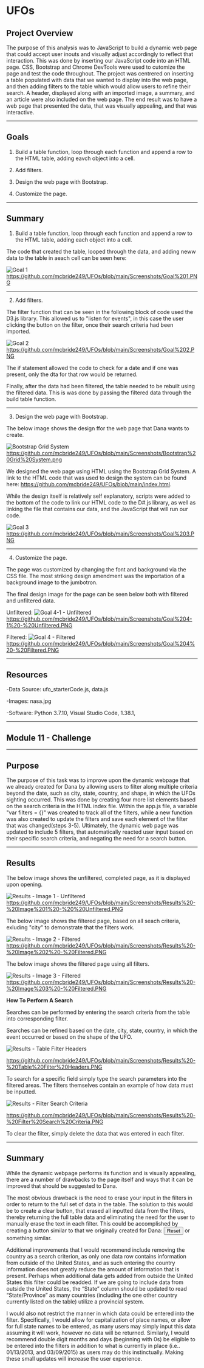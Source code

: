# **UFOs**

## **Project Overview**

The purpose of this analysis was to JavaScript to build a dynamic web page that could accept user inouts and visually adjust accordingly to reflect that interaction. This was done by inserting our JavaScript code into an HTML page. CSS, Bootstrap and Chrome DevTools were used to cutomize the page and test the code throughout. The project was centrered on inserting a table populated with data that we wanted to display into the web page, and then adding filters to the table which would allow users to refine their search. A header, displayed along with an imported image, a summary, and an article were also included on the web page. The end result was to have a web page that presented the data, that was visually appealing, and that was interactive.  

---------------------------------------------------------------------------------------------------------------------------------------------------------------------------------

## **Goals**

1. Build a table function, loop through each function and append a row to the HTML table, adding eavch object into a cell.

2. Add filters.

3. Design the web page with Bootstrap.

4. Customize the page.




---------------------------------------------------------------------------------------------------------------------------------------------------------------------------------

## **Summary**

1. Build a table function, loop through each function and append a row to the HTML table, adding each object into a cell.

The code that created the table, looped through the data, and adding neww data to the table in aeach cell can be seen here:   

![Goal 1](https://user-images.githubusercontent.com/92111396/149159404-704f3867-46e4-4f9c-a6b3-783eca77a66f.PNG)
https://github.com/mcbride249/UFOs/blob/main/Screenshots/Goal%201.PNG

---------------------------------------------------------------------------------------------------------------------------------------------------------------------------------

2. Add filters.

The filter function that can be seen in the following block of code used the D3.js library. This allowed us to "listen for events", in this case the user clicking the button on the filter, once their search criteria had been imported.  

![Goal 2](https://user-images.githubusercontent.com/92111396/149160157-38251ab3-0501-4a6a-85cf-bc450ffca34f.PNG)
https://github.com/mcbride249/UFOs/blob/main/Screenshots/Goal%202.PNG

The if statement allowed the code to check for a date and if one was present, only the dta for that row would be returned. 

Finally, after the data had been filtered, the table needed to be rebuilt using the filtered data. This is was done by passing the filtered data through the build table function. 

---------------------------------------------------------------------------------------------------------------------------------------------------------------------------------

3. Design the web page with Bootstrap.

The below image shows the design ffor the web page that Dana wants to create.

![Bootstrap Grid System](https://user-images.githubusercontent.com/92111396/149162066-77cdc051-3fc7-49ef-998a-ead85c52f839.png)
https://github.com/mcbride249/UFOs/blob/main/Screenshots/Bootstrap%20Grid%20System.png

We designed the web page using HTML using the Bootstrap Grid System. A link to the HTML code that was used to design the system can be found here: https://github.com/mcbride249/UFOs/blob/main/index.html.

While the design itself is relatively self explanatory, scripts were added to the bottom of the code to link our HTML code to the D#.js library, as well as linking the file that contains our data, and the JavaScript that will run our code. 

![Goal 3](https://user-images.githubusercontent.com/92111396/149163577-d650265b-5c2e-47fa-9933-75c98c8585e6.PNG)
https://github.com/mcbride249/UFOs/blob/main/Screenshots/Goal%203.PNG

---------------------------------------------------------------------------------------------------------------------------------------------------------------------------------

4. Customize the page.

The page was customized by changing the font and background via the CSS file. The most striking design amendment was the importation of a background image to the jumbotron.

The final design image for the page can be seen below both with filtered and unfiltered data.

Unfiltered:
![Goal 4-1 - Unfiltered](https://user-images.githubusercontent.com/92111396/149165506-4b75501a-2eb0-40d5-af58-1963f924f641.PNG)
https://github.com/mcbride249/UFOs/blob/main/Screenshots/Goal%204-1%20-%20Unfiltered.PNG

Filtered:
![Goal 4 - Filtered](https://user-images.githubusercontent.com/92111396/149165483-a5327a4a-1107-4ded-a437-b03164d7d621.PNG)
https://github.com/mcbride249/UFOs/blob/main/Screenshots/Goal%204%20-%20Filtered.PNG


---------------------------------------------------------------------------------------------------------------------------------------------------------------------------------

## **Resources**

-Data Source: ufo_starterCode.js, data.js

-Images: nasa.jpg

-Software: Python 3.7.10, Visual Studio Code, 1.38.1, 

---------------------------------------------------------------------------------------------------------------------------------------------------------------------------------

## **Module 11 - Challenge** 

---------------------------------------------------------------------------------------------------------------------------------------------------------------------------------

## **Purpose**

The purpose of this task was to improve upon the dynamic webpage that we already created for Dana by allowing users to filter along multiple criteria beyond the date, such as city, state, country, and shape, in which the UFOs sighting occurred. This was done by creating four more list elements based on the search criteria in the HTML index file. Within the app.js file, a variable "var filters = {}" was created to track all of the filters, while a new function was also created to update the filters and save each element of the filter that was changed(steps 3-5). Ultimately, the dynamic web page was updated to include 5 filters, that automatically reacted user input based on their specific search criteria, and negating the need for a search button.     

---------------------------------------------------------------------------------------------------------------------------------------------------------------------------------

## **Results**

The below image shows the unfiltered, completed page, as it is displayed upon opening.

![Results - Image 1 -  Unfiltered](https://user-images.githubusercontent.com/92111396/149171478-29bf2eeb-441b-4499-90d3-94bfde7edcde.PNG)
https://github.com/mcbride249/UFOs/blob/main/Screenshots/Results%20-%20Image%201%20-%20%20Unfiltered.PNG



The below image shows the filtered page, based on all seach criteria, exluding "city" to demonstrate that the filters work.

![Results - Image 2 - Filtered](https://user-images.githubusercontent.com/92111396/149171501-4d616758-943b-45e0-be75-c11eb323d20a.PNG)
https://github.com/mcbride249/UFOs/blob/main/Screenshots/Results%20-%20Image%202%20-%20Filtered.PNG



The below image shows the filtered page using all filters.

![Results - Image 3 - Filtered](https://user-images.githubusercontent.com/92111396/149171512-5eb801df-fdfd-4611-998a-943169fb5ae9.PNG)
https://github.com/mcbride249/UFOs/blob/main/Screenshots/Results%20-%20Image%203%20-%20Filtered.PNG



**How To Perform A Search**

Searches can be performed by entering the search criteria from the table into corresponding filter.

Searches can be refined based on the date, city, state, country, in which the event occurred or based on the shape of the UFO.

![Results - Table Filter Headers](https://user-images.githubusercontent.com/92111396/149174115-8ce99008-49ed-453e-85fa-a85b8b793e8c.PNG)

https://github.com/mcbride249/UFOs/blob/main/Screenshots/Results%20-%20Table%20Filter%20Headers.PNG

To search for a specific field simply type the search parameters into the filtered areas. The filters themselves contain an example of how data must be inputted.

![Results - Filter Search Criteria](https://user-images.githubusercontent.com/92111396/149174139-5dcd4bc0-125c-456b-b218-a3cc4bd47b7e.PNG)

https://github.com/mcbride249/UFOs/blob/main/Screenshots/Results%20-%20Filter%20Search%20Criteria.PNG


To clear the filter, simply delete the data that was entered in each filter.


---------------------------------------------------------------------------------------------------------------------------------------------------------------------------------

## **Summary**

While the dynamic webpage performs its function and is visually appealing, there are a number of drawbacks to the page itself and ways that it can be improved that should  be suggested to Dana.

The most obvious drawback is the need to erase your input in the filters in order to return to the full set of data in the table. The solution to this would be to create a clear button, that erased all inputted data from the filters, thereby returning the full table data and eliminating the need for the user to manually erase the text in each filter. This could be accomplished by creating a button similar to that we originally created for Dana: <button type = “reset” value = “Reset”>Reset</button> or something similar.

Additional improvements that I would recommend include removing the country as a search criterion, as only one data row contains information from outside of the United States, and as such entering the country information does not greatly reduce the amount of information that is present. Perhaps when additional data gets added from outside the United States this filter could be readded. If we are going to include data from outside the United States, the “State” column should be updated to read “State/Province” as many countries (including the one other country currently listed on the table) utilize a provincial system. 

I would also not restrict the manner in which data could be entered into the filter. Specifically, I would allow for capitalization of place names, or allow for full state names to be entered, as many users may simply input this data assuming it will work, however no data will be returned. Similarly, I would recommend double digit months and days (beginning with 0s) be eligible to be entered into the filters in addition to what is currently in place (i.e.. 01/13/2013, and 03/09/2015) as users may do this instinctually. Making these small updates will increase the user experience.









